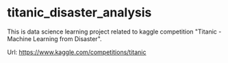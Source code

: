 # titanic_disaster_analysis

This is data science learning project related to kaggle competition "Titanic - Machine Learning from Disaster".

Url: https://www.kaggle.com/competitions/titanic
